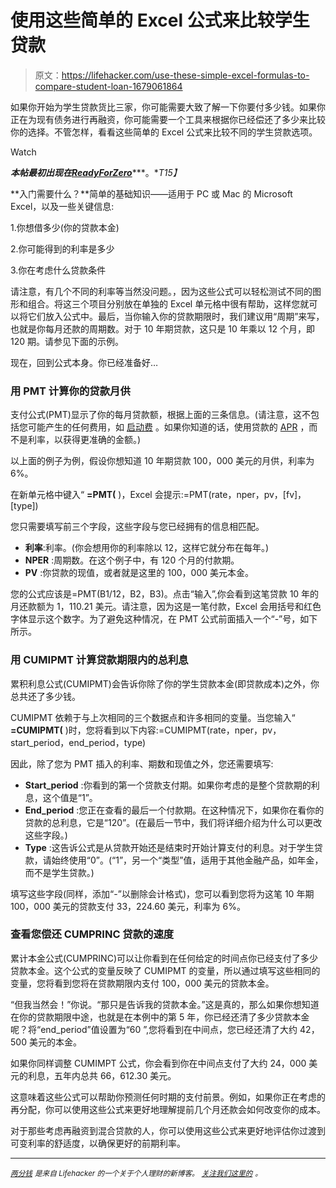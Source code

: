 # 使用这些简单的 Excel 公式来比较学生贷款

> 原文：<https://lifehacker.com/use-these-simple-excel-formulas-to-compare-student-loan-1679061864>

如果你开始为学生贷款货比三家，你可能需要大致了解一下你要付多少钱。如果你正在为现有债务进行再融资，你可能需要一个工具来根据你已经偿还了多少来比较你的选择。不管怎样，看看这些简单的 Excel 公式来比较不同的学生贷款选项。

Watch

***本帖最初出现在***[***ReadyForZero***](http://blog.readyforzero.com/compare-student-loans-using-excel/)***。**T15】*

**入门需要什么？**简单的基础知识——适用于 PC 或 Mac 的 Microsoft Excel，以及一些关键信息:

1.你想借多少(你的贷款本金)

2.你可能得到的利率是多少

3.你在考虑什么贷款条件

请注意，有几个不同的利率等当然没问题。，因为这些公式可以轻松测试不同的图形和组合。将这三个项目分别放在单独的 Excel 单元格中很有帮助，这样您就可以将它们放入公式中。最后，当你输入你的贷款期限时，我们建议用“周期”来写，也就是你每月还款的周期数。对于 10 年期贷款，这只是 10 年乘以 12 个月，即 120 期。请参见下面的示例。

现在，回到公式本身。你已经准备好…

### **用 PMT** 计算你的贷款月供

支付公式(PMT)显示了你的每月贷款额，根据上面的三条信息。(请注意，这不包括您可能产生的任何费用，如 [启动费](http://commonbond.co/blog/student-loan-concepts-explained-origination-fee/) 。如果你知道的话，使用贷款的 [APR](http://commonbond.co/blog/student-loan-concepts-explained-apr/) ，而不是利率，以获得更准确的金额。)

以上面的例子为例，假设你想知道 10 年期贷款 100，000 美元的月供，利率为 6%。

在新单元格中键入“ **=PMT(** )，Excel 会提示:=PMT(rate，nper，pv，[fv]，[type])

您只需要填写前三个字段，这些字段与您已经拥有的信息相匹配。

*   **利率**:利率。(你会想用你的利率除以 12，这样它就分布在每年。)
*   **NPER** :周期数。在这个例子中，有 120 个月的付款期。
*   **PV** :你贷款的现值，或者就是这里的 100，000 美元本金。

您的公式应该是=PMT(B1/12，B2，B3)。点击“输入”,你会看到这笔贷款 10 年的月还款额为 1，110.21 美元。请注意，因为这是一笔付款，Excel 会用括号和红色字体显示这个数字。为了避免这种情况，在 PMT 公式前面插入一个“-”号，如下所示。

### 用 **CUMIPMT** 计算贷款期限内的总利息

累积利息公式(CUMIPMT)会告诉你除了你的学生贷款本金(即贷款成本)之外，你总共还了多少钱。

CUMIPMT 依赖于与上次相同的三个数据点和许多相同的变量。当您输入“ **=CUMIPMT(** )时，您将看到以下内容:=CUMIPMT(rate，nper，pv，start_period，end_period，type)

因此，除了您为 PMT 插入的利率、期数和现值之外，您还需要填写:

*   **Start_period** :你看到的第一个贷款支付期。如果你考虑的是整个贷款期的利息，这个值是“1”。
*   **End_period** :您正在查看的最后一个付款期。在这种情况下，如果你在看你的贷款的总利息，它是“120”。(在最后一节中，我们将详细介绍为什么可以更改这些字段。)
*   **Type** :这告诉公式是从贷款开始还是结束时开始计算支付的利息。对于学生贷款，请始终使用“0”。(“1”，另一个“类型”值，适用于其他金融产品，如年金，而不是学生贷款。)

填写这些字段(同样，添加“-”以删除会计格式)，您可以看到您将为这笔 10 年期 100，000 美元的贷款支付 33，224.60 美元，利率为 6%。

### **查看您偿还 CUMPRINC 贷款的速度**

累计本金公式(CUMPRINC)可以让你看到在任何给定的时间点你已经支付了多少贷款本金。这个公式的变量反映了 CUMIPMT 的变量，所以通过填写这些相同的变量，您将看到您将在贷款期限内支付 100，000 美元的贷款本金。

“但我当然会！”你说。“那只是告诉我的贷款本金。”这是真的，那么如果你想知道在你的贷款期限中途，也就是在本例中的第 5 年，你已经还清了多少贷款本金呢？将“end_period”值设置为“60 ”,您将看到在中间点，您已经还清了大约 42，500 美元的本金。

如果你同样调整 CUMIMPT 公式，你会看到你在中间点支付了大约 24，000 美元的利息，五年内总共 66，612.30 美元。

这意味着这些公式可以帮助你预测任何时期的支付前景。例如，如果你正在考虑的再分配，你可以使用这些公式来更好地理解提前几个月还款会如何改变你的成本。

对于那些考虑再融资到混合贷款的人，你可以使用这些公式来更好地评估你过渡到可变利率的舒适度，以确保更好的前期利率。

* * *

[*<small>两分钱</small>*](http://ift.tt/MNrhmo) <small>*是来自 Lifehacker 的一个关于个人理财的新博客。*</small> [*<small>关注我们这里的</small>*](http://ift.tt/1cudqxU) *<small>。</small>*
